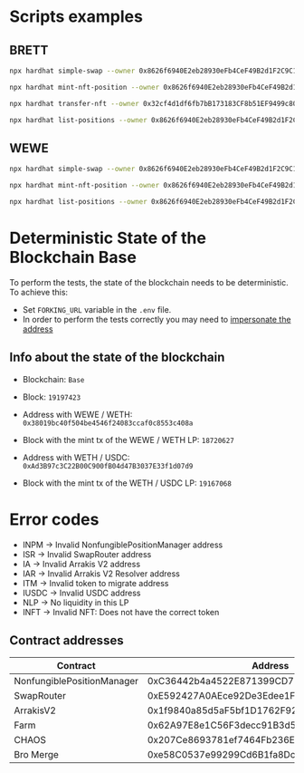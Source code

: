 # Scripts examples

## BRETT

```bash
npx hardhat simple-swap --owner 0x8626f6940E2eb28930eFb4CeF49B2d1F2C9C1199 --asset 0x532f27101965dd16442E59d40670FaF5eBB142E4 --network localhost
```

```bash
npx hardhat mint-nft-position --owner 0x8626f6940E2eb28930eFb4CeF49B2d1F2C9C1199 --asset 0x532f27101965dd16442E59d40670FaF5eBB142E4 --network localhost
```

```bash
npx hardhat transfer-nft --owner 0x32cf4d1df6fb7bB173183CF8b51EF9499c803634 --newowner 0x8626f6940E2eb28930eFb4CeF49B2d1F2C9C1199 --tokenid 888441
```

```bash
npx hardhat list-positions --owner 0x8626f6940E2eb28930eFb4CeF49B2d1F2C9C1199 --network localhost
```

## WEWE

```bash
npx hardhat simple-swap --owner 0x8626f6940E2eb28930eFb4CeF49B2d1F2C9C1199 --network localhost
```

```bash
npx hardhat mint-nft-position --owner 0x8626f6940E2eb28930eFb4CeF49B2d1F2C9C1199 --network localhost
```

```bash
npx hardhat list-positions --owner 0x8626f6940E2eb28930eFb4CeF49B2d1F2C9C1199 --network localhost
```

# Deterministic State of the Blockchain Base

To perform the tests, the state of the blockchain needs to be deterministic. To achieve this:

- Set `FORKING_URL` variable in the `.env` file.
- In order to perform the tests correctly you may need to [impersonate the address](https://hardhat.org/hardhat-network/docs/guides/forking-other-networks#impersonating-accounts)

## Info about the state of the blockchain

- Blockchain: `Base`
- Block: `19197423`

- Address with WEWE / WETH: `0x38019bc40f504be4546f24083ccaf0c8553c408a`
- Block with the mint tx of the WEWE / WETH LP: `18720627`

- Address with WETH / USDC: `0xAd3B97c3C22B00C900fB04d47B3037E33f1d07d9`
- Block with the mint tx of the WETH / USDC LP: `19167068`

# Error codes
- INPM -> Invalid NonfungiblePositionManager address
- ISR -> Invalid SwapRouter address
- IA -> Invalid Arrakis V2 address
- IAR -> Invalid Arrakis V2 Resolver address
- ITM -> Invalid token to migrate address
- IUSDC -> Invalid USDC address
- NLP -> No liquidity in this LP
- INFT -> Invalid NFT: Does not have the correct token

## Contract addresses

| Contract | Address | Network |
| --- | --- | --- |
| NonfungiblePositionManager | 0xC36442b4a4522E871399CD717aBDD847Ab11FE88 | Base |
| SwapRouter | 0xE592427A0AEce92De3Edee1F18E0157C05861564 | Base |
| ArrakisV2 | 0x1f9840a85d5aF5bf1D1762F925BDADdC4201F984 | Base |
| Farm | 0x62A97E8e1C56F3decc91B3d55ddcda466A967CB0 | Base |
| CHAOS | 0x207Ce8693781ef7464Fb236Edf4d3617655675bd | Base |
| Bro Merge | 0xe58C0537e99299Cd6B1fa8DccF8Ee378c0ec8678 | Base |